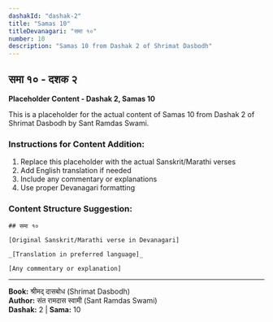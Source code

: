 ```yaml
---
dashakId: "dashak-2"
title: "Samas 10"
titleDevanagari: "समा १०"
number: 10
description: "Samas 10 from Dashak 2 of Shrimat Dasbodh"
---
```


## समा १० - दशक २

<!-- TODO: Add the actual Sanskrit/Marathi content here -->

**Placeholder Content - Dashak 2, Samas 10**

This is a placeholder for the actual content of Samas 10 from Dashak 2 of Shrimat Dasbodh by Sant Ramdas Swami.

### Instructions for Content Addition:
1. Replace this placeholder with the actual Sanskrit/Marathi verses
2. Add English translation if needed
3. Include any commentary or explanations
4. Use proper Devanagari formatting

### Content Structure Suggestion:
```
## समा १०

[Original Sanskrit/Marathi verse in Devanagari]

_[Translation in preferred language]_

[Any commentary or explanation]
```

---
**Book:** श्रीमद् दासबोध (Shrimat Dasbodh)  
**Author:** संत रामदास स्वामी (Sant Ramdas Swami)  
**Dashak:** 2 | **Sama:** 10
